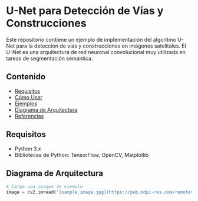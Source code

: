 # U-Net para Detección de Vías y Construcciones

Este repositorio contiene un ejemplo de implementación del algoritmo U-Net para la detección de vías y construcciones en imágenes satelitales. El U-Net es una arquitectura de red neuronal convolucional muy utilizada en tareas de segmentación semántica.

## Contenido

- [Requisitos](#requisitos)
- [Cómo Usar](#cómo-usar)
- [Ejemplos](#ejemplos)
- [Diagrama de Arquitectura](#diagrama-de-arquitectura)
- [Referencias](#referencias)

## Requisitos

- Python 3.x
- Bibliotecas de Python: TensorFlow, OpenCV, Matplotlib

## Diagrama de Arquitectura
```python
# Carga una imagen de ejemplo
image = cv2.imread('[sample_image.jpg](https://pub.mdpi-res.com/remotesensing/remotesensing-12-01544/article_deploy/html/images/remotesensing-12-01544-g001.png)https://pub.mdpi-res.com/remotesensing/remotesensing-12-01544/article_deploy/html/images/remotesensing-12-01544-g001.png')
